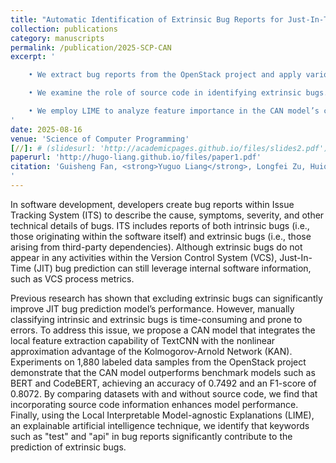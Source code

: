 ```yaml
---
title: "Automatic Identification of Extrinsic Bug Reports for Just-In-Time Bug Prediction"
collection: publications
category: manuscripts
permalink: /publication/2025-SCP-CAN
excerpt: '

    • We extract bug reports from the OpenStack project and apply various text classification techniques to evaluate the effectiveness of identifying extrinsic bugs. Experimental results indicate that text classification techniques can effectively identify extrinsic bugs by analyzing bug reports. Our proposed CAN model demonstrates the best performance in terms of the F1 score.<br>

    • We examine the role of source code in identifying extrinsic bugs. We hypothesize that valuable information can be extracted from the source code present in bug reports and conduct experiments to compare the classification performance of datasets incorporating and excluding code. The experimental results indicate that datasets incorporating source code as text enhance the models’ ability to identify extrinsic bugs, while excluding source code generally degrades models’ performance.<br>

    • We employ LIME to analyze feature importance in the CAN model’s correct predictions. Experimental results show that words such as "line" and "py" play a significant role in classifying intrinsic bugs, while terms like "test" and "api" strongly influence the classification of extrinsic bugs.
'
date: 2025-08-16
venue: 'Science of Computer Programming'
[//]: # (slidesurl: 'http://academicpages.github.io/files/slides2.pdf')
paperurl: 'http://hugo-liang.github.io/files/paper1.pdf'
citation: 'Guisheng Fan, <strong>Yuguo Liang</strong>, Longfei Zu, Huiqun Yu, Zijie Huang, Wentao Chen. Automatic Identification of Extrinsic Bug Reports for Just-In-Time Bug Prediction. Science of Computer Programming 2025. [CCF-B][大修返回]
'
---
```


In software development, developers create bug reports within Issue Tracking System (ITS) to describe the cause, symptoms, severity, and other technical details of bugs. ITS includes reports of both intrinsic bugs (i.e., those originating within the software itself) and extrinsic bugs (i.e., those arising from third-party dependencies). Although extrinsic bugs do not appear in any activities within the Version Control System (VCS), Just-In-Time (JIT) bug prediction can still leverage internal software information, such as VCS process metrics.

Previous research has shown that excluding extrinsic bugs can significantly improve JIT bug prediction model’s performance. However, manually classifying intrinsic and extrinsic bugs is time-consuming and prone to errors. To address this issue, we propose a CAN model that integrates the local feature extraction capability of TextCNN with the nonlinear approximation advantage of the Kolmogorov-Arnold Network (KAN). Experiments on 1,880 labeled data samples from the OpenStack project demonstrate that the CAN model outperforms benchmark models such as BERT and CodeBERT, achieving an accuracy of 0.7492 and an F1-score of 0.8072. By comparing datasets with and without source code, we find that incorporating source code information enhances model performance. Finally, using the Local Interpretable Model-agnostic Explanations (LIME), an explainable artificial intelligence technique, we identify that keywords such as "test" and "api" in bug reports significantly contribute to the prediction of extrinsic bugs.